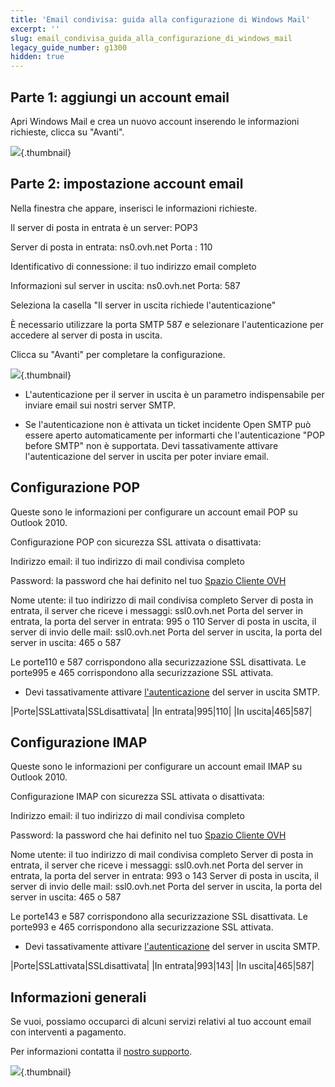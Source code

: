 ```yaml
---
title: 'Email condivisa: guida alla configurazione di Windows Mail'
excerpt: ''
slug: email_condivisa_guida_alla_configurazione_di_windows_mail
legacy_guide_number: g1300
hidden: true
---
```



## Parte 1: aggiungi un account email
Apri Windows Mail e crea un nuovo account inserendo le informazioni richieste, clicca su "Avanti".

![](images/img_1268.jpg){.thumbnail}


## Parte 2: impostazione account email
Nella finestra che appare, inserisci le informazioni richieste.

Il server di posta in entrata è un server: POP3

Server di posta in entrata: ns0.ovh.net
Porta : 110

Identificativo di connessione: il tuo indirizzo email completo

Informazioni sul server in uscita: ns0.ovh.net
Porta: 587

Seleziona la casella "Il server in uscita richiede l'autenticazione"

È necessario utilizzare la porta SMTP 587 e selezionare l'autenticazione per accedere al server di posta in uscita. 

Clicca su "Avanti" per completare la configurazione.

![](images/img_1269.jpg){.thumbnail}

- L'autenticazione per il server in uscita è un parametro indispensabile per inviare email sui nostri server SMTP.

- Se l'autenticazione non è attivata un ticket incidente Open SMTP può essere aperto automaticamente per informarti che l'autenticazione "POP before SMTP" non è supportata. Devi tassativamente attivare l'autenticazione del server in uscita per poter inviare email.




## Configurazione POP
Queste sono le informazioni per configurare un account email POP su Outlook 2010.

Configurazione POP con sicurezza SSL attivata o disattivata:

Indirizzo email: il tuo indirizzo di mail condivisa completo

Password: la password che hai definito nel tuo [Spazio Cliente OVH](https://www.ovh.com/auth/?action=gotomanager&from=https://www.ovh.it/&ovhSubsidiary=it)

Nome utente: il tuo indirizzo di mail condivisa completo
Server di posta in entrata, il server che riceve i messaggi: ssl0.ovh.net
Porta del server in entrata, la porta del server in entrata: 995 o 110
Server di posta in uscita, il server di invio delle mail: ssl0.ovh.net
Porta del server in uscita, la porta del server in uscita: 465 o 587

Le porte110 e 587 corrispondono alla securizzazione SSL disattivata.
Le porte995 e 465 corrispondono alla securizzazione SSL attivata.


- Devi tassativamente attivare [l'autenticazione](#configuration_manuelle_partie_5_serveur_sortant_amp_options_avancees) del server in uscita SMTP.


|Porte|SSLattivata|SSLdisattivata|
|In entrata|995|110|
|In uscita|465|587|




## Configurazione IMAP
Queste sono le informazioni per configurare un account email IMAP su Outlook 2010.

Configurazione IMAP con sicurezza SSL attivata o disattivata:

Indirizzo email: il tuo indirizzo di mail condivisa completo

Password: la password che hai definito nel tuo [Spazio Cliente OVH](https://www.ovh.com/auth/?action=gotomanager&from=https://www.ovh.it/&ovhSubsidiary=it)

Nome utente: il tuo indirizzo di mail condivisa completo
Server di posta in entrata, il server che riceve i messaggi: ssl0.ovh.net
Porta del server in entrata, la porta del server in entrata: 993 o 143
Server di posta in uscita, il server di invio delle mail: ssl0.ovh.net
Porta del server in uscita, la porta del server in uscita: 465 o 587

Le porte143 e 587 corrispondono alla securizzazione SSL disattivata.
Le porte993 e 465 corrispondono alla securizzazione SSL attivata.



- Devi tassativamente attivare [l'autenticazione](#onfiguration_manuelle_partie_5_serveur_sortant_amp_options_avancees) del server in uscita SMTP.


|Porte|SSLattivata|SSLdisattivata|
|In entrata|993|143|
|In uscita|465|587|




## Informazioni generali
Se vuoi, possiamo occuparci di alcuni servizi relativi al tuo account email con interventi a pagamento.

Per informazioni contatta il [nostro supporto](http://www.ovh.it/supporto/).

![](images/img_2508.jpg){.thumbnail}

